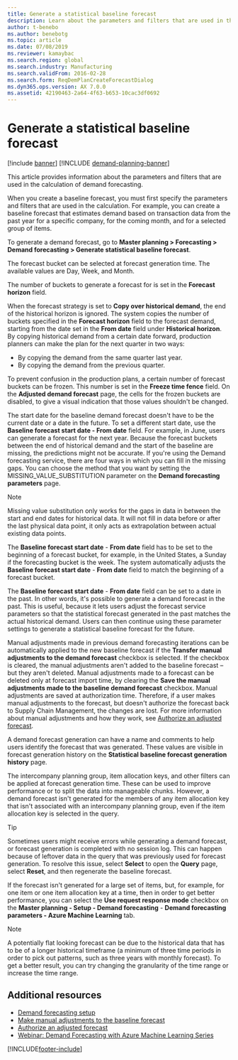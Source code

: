 ```yaml
---
title: Generate a statistical baseline forecast
description: Learn about the parameters and filters that are used in the calculation of demand forecasting, including an outline on generating a demand forecast. 
author: t-benebo
ms.author: benebotg
ms.topic: article
ms.date: 07/08/2019
ms.reviewer: kamaybac
ms.search.region: global
ms.search.industry: Manufacturing
ms.search.validFrom: 2016-02-28
ms.search.form: ReqDemPlanCreateForecastDialog
ms.dyn365.ops.version: AX 7.0.0
ms.assetid: 42190463-2a64-4f63-b653-10cac3df0692
---
```


# Generate a statistical baseline forecast

[!include [banner](../includes/banner.md)]
[!INCLUDE [demand-planning-banner](../includes/demand-planning-banner.md)]

This article provides information about the parameters and filters that are used in the calculation of demand forecasting.

When you create a baseline forecast, you must first specify the parameters and filters that are used in the calculation. For example, you can create a baseline forecast that estimates demand based on transaction data from the past year for a specific company, for the coming month, and for a selected group of items.

To generate a demand forecast, go to **Master planning &gt; Forecasting &gt; Demand forecasting &gt; Generate statistical baseline forecast**.

The forecast bucket can be selected at forecast generation time. The available values are Day, Week, and Month.

The number of buckets to generate a forecast for is set in the **Forecast horizon** field.

When the forecast strategy is set to **Copy over historical demand**, the end of the historical horizon is ignored. The system copies the number of buckets specified in the **Forecast horizon** field to the forecast demand, starting from the date set in the **From date** field under **Historical horizon**. By copying historical demand from a certain date forward, production planners can make the plan for the next quarter in two ways:

- By copying the demand from the same quarter last year.
- By copying the demand from the previous quarter.

To prevent confusion in the production plans, a certain number of forecast buckets can be frozen. This number is set in the **Freeze time fence** field. On the **Adjusted demand forecast** page, the cells for the frozen buckets are disabled, to give a visual indication that those values shouldn't be changed.

The start date for the baseline demand forecast doesn't have to be the current date or a date in the future. To set a different start date, use the **Baseline forecast start date - From date** field. For example, in June, users can generate a forecast for the next year. Because the forecast buckets between the end of historical demand and the start of the baseline are missing, the predictions might not be accurate. If you're using the Demand forecasting service, there are four ways in which you can fill in the missing gaps. You can choose the method that you want by setting the MISSING\_VALUE\_SUBSTITUTION parameter on the **Demand forecasting parameters** page.

> [!NOTE]
> Missing value substitution only works for the gaps in data in between the start and end dates for historical data. It will not fill in data before or after the last physical data point, it only acts as extrapolation between actual existing data points.

The **Baseline forecast start date** - **From date** field has to be set to the beginning of a forecast bucket, for example, in the United States, a Sunday if the forecasting bucket is the week. The system automatically adjusts the **Baseline forecast start date** - **From date** field to match the beginning of a forecast bucket.

The **Baseline forecast start date** - **From date** field can be set to a date in the past. In other words, it's possible to generate a demand forecast in the past. This is useful, because it lets users adjust the forecast service parameters so that the statistical forecast generated in the past matches the actual historical demand. Users can then continue using these parameter settings to generate a statistical baseline forecast for the future.

Manual adjustments made in previous demand forecasting iterations can be automatically applied to the new baseline forecast if the **Transfer manual adjustments to the demand forecast** checkbox is selected. If the checkbox is cleared, the manual adjustments aren't added to the baseline forecast – but they aren't deleted. Manual adjustments made to a forecast can be deleted only at forecast import time, by clearing the **Save the manual adjustments made to the baseline demand forecast** checkbox. Manual adjustments are saved at authorization time. Therefore, if a user makes manual adjustments to the forecast, but doesn't authorize the forecast back to Supply Chain Management, the changes are lost. For more information about manual adjustments and how they work, see [Authorize an adjusted forecast](authorize-adjusted-forecast.md).

A demand forecast generation can have a name and comments to help users identify the forecast that was generated. These values are visible in forecast generation history on the **Statistical baseline forecast generation history** page.

The intercompany planning group, item allocation keys, and other filters can be applied at forecast generation time. These can be used to improve performance or to split the data into manageable chunks. However, a demand forecast isn't generated for the members of any item allocation key that isn't associated with an intercompany planning group, even if the item allocation key is selected in the query.

> [!TIP]
> Sometimes users might receive errors while generating a demand forecast, or forecast generation is completed with no session log. This can happen because of leftover data in the query that was previously used for forecast generation. To resolve this issue, select **Select** to open the **Query** page, select **Reset**, and then regenerate the baseline forecast.

If the forecast isn't generated for a large set of items, but, for example, for one item or one item allocation key at a time, then in order to get better performance, you can select the **Use request response mode** checkbox on the **Master planning - Setup - Demand forecasting** - **Demand forecasting parameters - Azure Machine Learning** tab.

> [!NOTE]
> A potentially flat looking forecast can be due to the historical data that has to be of a longer historical timeframe (a minimum of three time periods in order to pick out patterns, such as three years with monthly forecast). To get a better result, you can try changing the granularity of the time range or increase the time range.

## Additional resources

- [Demand forecasting setup](demand-forecasting-setup.md)
- [Make manual adjustments to the baseline forecast](manual-adjustments-baseline-forecast.md)
- [Authorize an adjusted forecast](authorize-adjusted-forecast.md)
- [Webinar: Demand Forecasting with Azure Machine Learning Series](https://aka.ms/DemandForecastingwithAzureMachineLearningSeries)

[!INCLUDE[footer-include](../../includes/footer-banner.md)]
